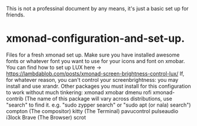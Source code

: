 This is not a professinal document by any means, it's just a basic set up for friends.
# xmonad-configuration-and-set-up.
Files for a fresh xmonad set up. 
Make sure you have installed awesome fonts or whatever font you want to use for your icons and font on xmobar.
You can find how to set up LUX here → https://lambdablob.com/posts/xmonad-screen-brightness-control-lux/
If, for whatever reason, you can't control your screenbrightness: you may install and use xrandr.
Other packages you must install for this configuration to work without much tinkering:
xmonad
xmobar
dmenu
rofi
xmonad-contrib (The name of this package will vary across distributions, use "search" to find it. e.g. "sudo zypper search" or "sudo apt (or nala) search")
compton (The compositor)
kitty (The Terminal)
pavucontrol 
pulseaudio
i3lock
Brave (The Browser)
scrot
